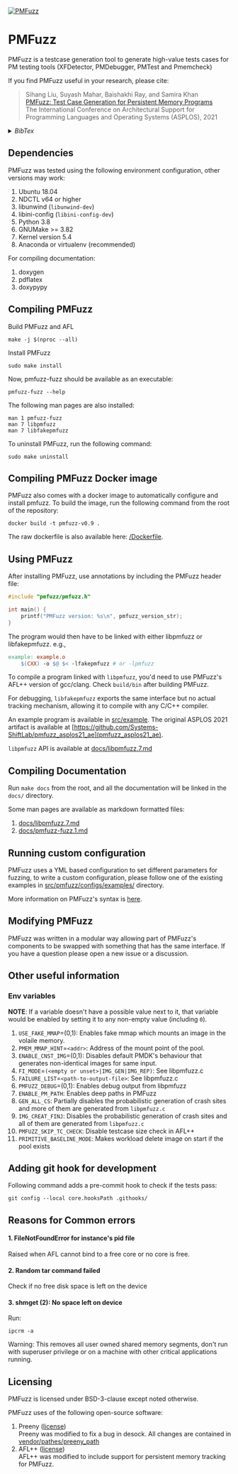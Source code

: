 [![PMFuzz](https://github.com/Systems-ShiftLab/pmfuzz/actions/workflows/python-app.yml/badge.svg)](https://github.com/Systems-ShiftLab/pmfuzz/actions/workflows/python-app.yml)

# PMFuzz

PMFuzz is a testcase generation tool to generate high-value tests cases for PM testing tools (XFDetector, PMDebugger, PMTest and Pmemcheck)

If you find PMFuzz useful in your research, please cite:

> Sihang Liu, Suyash Mahar, Baishakhi Ray, and Samira Khan  
> [PMFuzz: Test Case Generation for Persistent Memory Programs](https://www.cs.virginia.edu/~smk9u/Liu_PMFuzz_ASPLOS21.pdf)  
> The International Conference on Architectural Support for Programming Languages and Operating Systems (ASPLOS), 2021


<details><summary><i>BibTex</i></summary>
<p>

```
@inproceedings{liu2021pmfuzz,
  title={PMFuzz: Test Case Generation for Persistent Memory Programs},
  author={Liu, Sihang and Mahar, Suyash and Ray, Baishakhi and Khan, Samira},
  booktitle={Proceedings of the Twenty-sixth International Conference on Architectural Support for Programming Languages and Operating Systems},
  year={2021}
}
```

</p>
</details>

## Dependencies
PMFuzz was tested using the following environment configuration, other versions may work:  
1. Ubuntu 18.04
2. NDCTL v64 or higher
3. libunwind (`libunwind-dev`)
4. libini-config (`libini-config-dev`)
5. Python 3.8
6. GNUMake >= 3.82
7. Kernel version 5.4
8. Anaconda or virtualenv (recommended)

For compiling documentation:  
1. doxygen
2. pdflatex
3. doxypypy

## Compiling PMFuzz

Build PMFuzz and AFL
```
make -j $(nproc --all)
```

Install PMFuzz
```
sudo make install
```

Now, pmfuzz-fuzz should be available as an executable:
```
pmfuzz-fuzz --help
```

The following man pages are also installed:
```
man 1 pmfuzz-fuzz
man 7 libpmfuzz
man 7 libfakepmfuzz
```

To uninstall PMFuzz, run the following command:
```
sudo make uninstall
```

## Compiling PMFuzz Docker image
PMFuzz also comes with a docker image to automatically configure and install pmfuzz. To build the image, run the following command from the root of the repository:
```shell
docker build -t pmfuzz-v0.9 .
```

The raw dockerfile is also available here: [/Dockerfile](Dockerfile).

## Using PMFuzz
After installing PMFuzz, use annotations by including the PMFuzz
header file:

```c
#include "pmfuzz/pmfuzz.h"

int main() {
	printf("PMFuzz version: %s\n", pmfuzz_version_str);
}
```

The program would then have to be linked with either libpmfuzz or
libfakepmfuzz. e.g.,

```makefile
example: example.o
	$(CXX) -o $@ $< -lfakepmfuzz # or -lpmfuzz
```

To compile a program linked with `libpmfuzz`, you'd need to use
PMFuzz's AFL++ version of gcc/clang. Check `build/bin` after building PMFuzz.

For debugging, `libfakepmfuzz` exports the
same interface but no actual tracking mechanism, allowing it to
compile with any C/C++ compiler.

An example program is available in [src/example](src/example). The
original ASPLOS 2021 artifact is available at
[https://github.com/Systems-ShiftLab/pmfuzz_asplos21_ae](pmfuzz_asplos21_ae).

`libpmfuzz` API is available at [docs/libpmfuzz.7.md](docs/libpmfuzz.7.md)


## Compiling Documentation
Run `make docs` from the root, and all the documentation will be
linked in the `docs/` directory.

Some man pages are available as markdown formatted files:
1. [docs/libpmfuzz.7.md](docs/libpmfuzz.7.md)
2. [docs/pmfuzz-fuzz.1.md](docs/pmfuzz-fuzz.1.md)

## Running custom configuration
PMFuzz uses a YML based configuration to set different parameters for
fuzzing, to write a custom configuration, please follow one of the
existing examples in [src/pmfuzz/configs/examples/][config_examples]
directory.

More information on PMFuzz's syntax is [here][1].

## Modifying PMFuzz
PMFuzz was written in a modular way allowing part of PMFuzz's components to be 
swapped with something that has the same interface. If you have a question
please open a new issue or a discussion.

## Other useful information
### Env variables
**NOTE**: If a variable doesn't have a possible value next to it, that variable would be enabled by setting
it to any non-empty value (including `0`).  
1. `USE_FAKE_MMAP`=(0,1): Enables fake mmap which mounts an image in the volaile memory.
2. `PMEM_MMAP_HINT`=`<addr>`: Address of the mount point of the pool.
3. `ENABLE_CNST_IMG`=(0,1): Disables default PMDK's behaviour that generates non-identical images for same input.
4. `FI_MODE`=`(<empty or unset>|IMG_GEN|IMG_REP)`: See libpmfuzz.c
5. `FAILURE_LIST`=`<path-to-output-file>`: See libpmfuzz.c
6. `PMFUZZ_DEBUG`=(0,1): Enables debug output from libpmfuzz
6. `ENABLE_PM_PATH`: Enables deep paths in PMFuzz
7. `GEN_ALL_CS`: Partially disables the probabilistic generation of crash sites and more of them are generated from `libpmfuzz.c`
8. `IMG_CREAT_FINJ`: Disables the probabilistic generation of crash sites and all of them are generated from `libpmfuzz.c`
9. `PMFUZZ_SKIP_TC_CHECK`: Disable testcase size check in AFL++
10. `PRIMITIVE_BASELINE_MODE`: Makes workload delete image on start if the pool exists

## Adding git hook for development
Following command adds a pre-commit hook to check if the tests pass:

``` shell
git config --local core.hooksPath .githooks/
```

## Reasons for Common errors
#### 1. FileNotFoundError for instance's pid file
Raised when AFL cannot bind to a free core or no core is free.
#### 2. Random tar command failed
Check if no free disk space is left on the device
#### 3. shmget (2): No space left on device
Run:
```
ipcrm -a
```

Warning: This removes all user owned shared memory segments, don't run
with superuser privilege or on a machine with other critical
applications running.


## Licensing
PMFuzz is licensed under BSD-3-clause except noted otherwise.

PMFuzz uses of the following open-source software:
1. Preeny ([license](https://github.com/zardus/preeny/blob/ef63823020f373b3729a14ee4106b45eefa3271c/LICENSE))  
   Preeny was modified to fix a bug in desock. All changes are
   contained in
   [vendor/pathes/preeny_path](vendor/patches/preeny.git_patch)
2. AFL++ ([license](vendor/AFLplusplus-2.63c/LICENSE))  
   AFL++ was modified to include support for
   persistent memory tracking for PMFuzz.

[config_examples]: src/pmfuzz/configs/examples/
[pmfuzz-fuzz.py]: src/pmfuzz/pmfuzz-fuzz.py
[1]: src/pmfuzz/README.md

